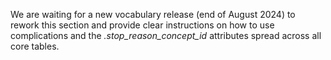 We are waiting for a new vocabulary release (end of August 2024) to
rework this section and provide clear instructions on how to use
complications and the *.stop_reason_concept_id* attributes spread across
all core tables.
